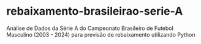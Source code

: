 # rebaixamento-brasileirao-serie-A
Análise de Dados da Série A do Campeonato Brasileiro de Futebol Masculino (2003 - 2024) para previsão de rebaixamento utilizando Python
